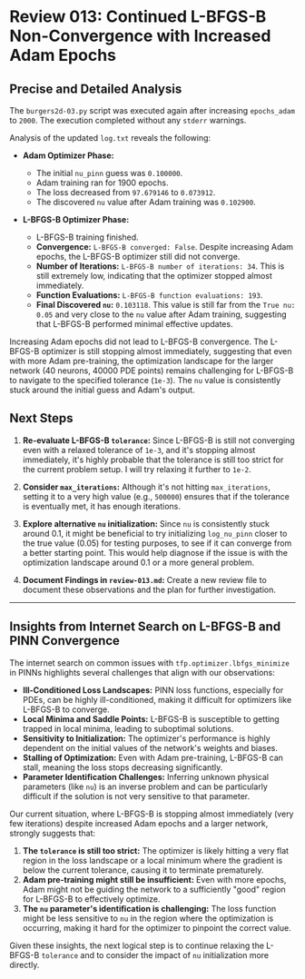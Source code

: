 # Review 013: Continued L-BFGS-B Non-Convergence with Increased Adam Epochs

## Precise and Detailed Analysis

The `burgers2d-03.py` script was executed again after increasing `epochs_adam` to `2000`. The execution completed without any `stderr` warnings.

Analysis of the updated `log.txt` reveals the following:

-   **Adam Optimizer Phase:**
    -   The initial `nu_pinn` guess was `0.100000`.
    -   Adam training ran for 1900 epochs.
    -   The loss decreased from `97.679146` to `0.073912`.
    -   The discovered `nu` value after Adam training was `0.102900`.

-   **L-BFGS-B Optimizer Phase:**
    -   L-BFGS-B training finished.
    -   **Convergence:** `L-BFGS-B converged: False`. Despite increasing Adam epochs, the L-BFGS-B optimizer still did not converge.
    -   **Number of Iterations:** `L-BFGS-B number of iterations: 34`. This is still extremely low, indicating that the optimizer stopped almost immediately.
    -   **Function Evaluations:** `L-BFGS-B function evaluations: 193`.
    -   **Final Discovered `nu`:** `0.103118`. This value is still far from the `True nu: 0.05` and very close to the `nu` value after Adam training, suggesting that L-BFGS-B performed minimal effective updates.

Increasing Adam epochs did not lead to L-BFGS-B convergence. The L-BFGS-B optimizer is still stopping almost immediately, suggesting that even with more Adam pre-training, the optimization landscape for the larger network (40 neurons, 40000 PDE points) remains challenging for L-BFGS-B to navigate to the specified tolerance (`1e-3`). The `nu` value is consistently stuck around the initial guess and Adam's output.

## Next Steps

1.  **Re-evaluate L-BFGS-B `tolerance`:** Since L-BFGS-B is still not converging even with a relaxed tolerance of `1e-3`, and it's stopping almost immediately, it's highly probable that the tolerance is still too strict for the current problem setup. I will try relaxing it further to `1e-2`.

2.  **Consider `max_iterations`:** Although it's not hitting `max_iterations`, setting it to a very high value (e.g., `500000`) ensures that if the tolerance is eventually met, it has enough iterations.

3.  **Explore alternative `nu` initialization:** Since `nu` is consistently stuck around 0.1, it might be beneficial to try initializing `log_nu_pinn` closer to the true value (0.05) for testing purposes, to see if it can converge from a better starting point. This would help diagnose if the issue is with the optimization landscape around 0.1 or a more general problem.

4.  **Document Findings in `review-013.md`:** Create a new review file to document these observations and the plan for further investigation.

---

## Insights from Internet Search on L-BFGS-B and PINN Convergence

The internet search on common issues with `tfp.optimizer.lbfgs_minimize` in PINNs highlights several challenges that align with our observations:

*   **Ill-Conditioned Loss Landscapes:** PINN loss functions, especially for PDEs, can be highly ill-conditioned, making it difficult for optimizers like L-BFGS-B to converge.
*   **Local Minima and Saddle Points:** L-BFGS-B is susceptible to getting trapped in local minima, leading to suboptimal solutions.
*   **Sensitivity to Initialization:** The optimizer's performance is highly dependent on the initial values of the network's weights and biases.
*   **Stalling of Optimization:** Even with Adam pre-training, L-BFGS-B can stall, meaning the loss stops decreasing significantly.
*   **Parameter Identification Challenges:** Inferring unknown physical parameters (like `nu`) is an inverse problem and can be particularly difficult if the solution is not very sensitive to that parameter.

Our current situation, where L-BFGS-B is stopping almost immediately (very few iterations) despite increased Adam epochs and a larger network, strongly suggests that:

1.  **The `tolerance` is still too strict:** The optimizer is likely hitting a very flat region in the loss landscape or a local minimum where the gradient is below the current tolerance, causing it to terminate prematurely.
2.  **Adam pre-training might still be insufficient:** Even with more epochs, Adam might not be guiding the network to a sufficiently "good" region for L-BFGS-B to effectively optimize.
3.  **The `nu` parameter's identification is challenging:** The loss function might be less sensitive to `nu` in the region where the optimization is occurring, making it hard for the optimizer to pinpoint the correct value.

Given these insights, the next logical step is to continue relaxing the L-BFGS-B `tolerance` and to consider the impact of `nu` initialization more directly.
